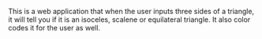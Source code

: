 This is a web application that when the user inputs three sides of a triangle, it will tell you if it is an isoceles, scalene or equilateral triangle. It also color codes it for the user as well.
